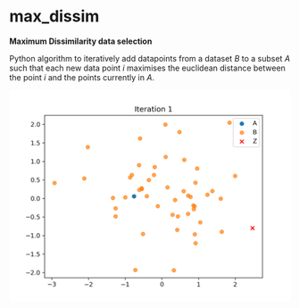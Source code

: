 # max_dissim

**Maximum Dissimilarity data selection**

Python algorithm to iteratively add datapoints from a dataset $B$ to a subset $A$ such that each new data point $i$ maximises the euclidean distance between the point $i$ and the points currently in $A$.

<img src="https://github.com/jamiedonnelly/max_dissim/blob/main/MDA.gif" align="center"/>

